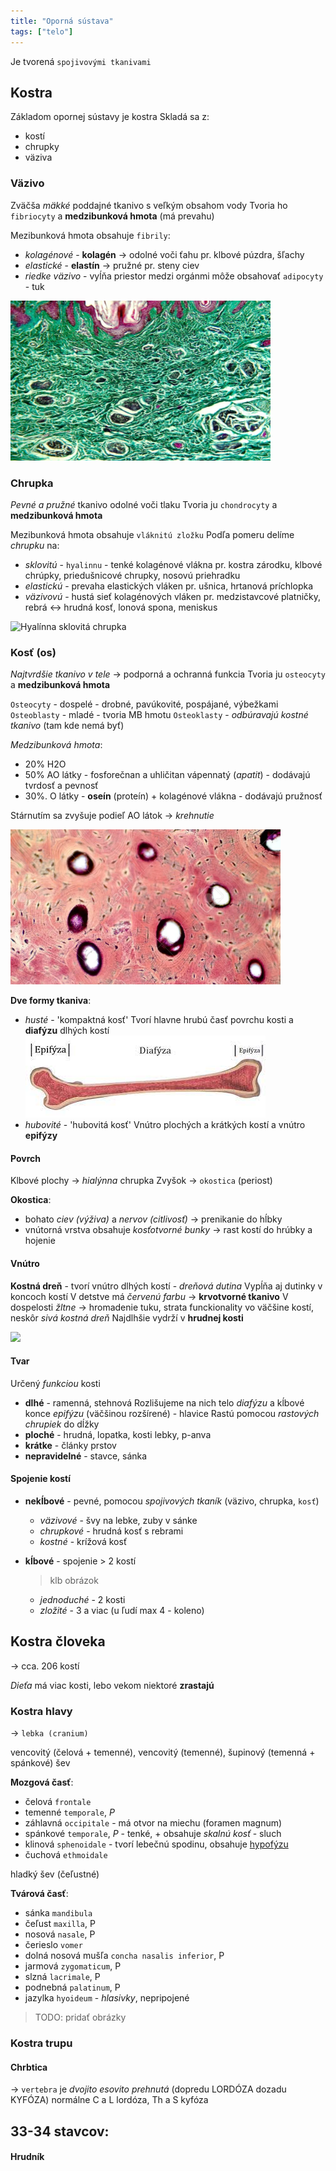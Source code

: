 ```yaml
---
title: "Oporná sústava"
tags: ["telo"]
---
```


Je tvorená `spojivovými tkanivami`

## Kostra
Základom opornej sústavy je kostra
Skladá sa z:
- kostí
- chrupky
- väziva

### Väzivo
Zväčša *mäkké* poddajné tkanivo s veľkým obsahom vody
Tvoria ho `fibriocyty` a **medzibunková hmota** (má prevahu)

Mezibunková hmota obsahuje `fibrily`:
- *kolagénové* - $\textbf{kolagén}$ -> odolné voči ťahu
	pr. klbové púzdra, šľachy
- *elastické* - $\textbf{elastín}$ -> pružné
	pr. steny ciev
- *riedke väzivo* - vyĺňa priestor medzi orgánmi
	môže obsahovať `adipocyty` - tuk

![Kolagénové vlákna väzivo](attachments/kolagénové-vlákna-väzivo.png)

### Chrupka
*Pevné a pružné* tkanivo odolné voči tlaku
Tvoria ju `chondrocyty` a **medzibunková hmota**

Mezibunková hmota obsahuje `vláknitú zložku`
Podľa pomeru delíme *chrupku* na:
- *sklovitú* - `hyalinnu` - tenké kolagénové vlákna
pr. kostra zárodku, klbové chrúpky, priedušnicové chrupky, nosovú priehradku
- *elastickú* - prevaha elastických vláken
pr. ušnica, hrtanová príchlopka
- *väzivovú* - hustá sieť kolagénových vláken
pr. medzistavcové platničky, rebrá <-> hrudná kosť, lonová spona, meniskus

![Hyalínna sklovitá chrupka](attachments/hyalínna-chrupka.png)

### Kosť (os)
*Najtvrdšie tkanivo v tele* -> podporná a ochranná funkcia
Tvoria ju `osteocyty` a **medzibunková hmota**

`Osteocyty` - dospelé - drobné, pavúkovité, pospájané, výbežkami
`Osteoblasty` - mladé - tvoria MB hmotu
`Osteoklasty` - *odbúravajú kostné tkanivo* (tam kde nemá byť)

*Medzibunková hmota*:
- 20% H2O
- 50% AO látky - fosforečnan a uhličitan vápennatý (*apatit*) - dodávajú tvrdosť a pevnosť
- 30%. O látky - $\textbf{oseín}$ (proteín) + kolagénové vlákna - dodávajú pružnosť

Stárnutím sa zvyšuje podieľ AO látok -> *krehnutie*

![Haversove systémy, bubliny = cievy, čierne tyčinky = osteocyty](attachments/štuktúra-kosť-mikroskop.png)

**Dve formy tkaniva**:
- *husté* - 'kompaktná kosť'
Tvorí hlavne hrubú časť povrchu kosti a **diafýzu** dlhých kostí
![](attachments/časti-kosti.png)
- *hubovité* - 'hubovitá kosť' 
Vnútro plochých a krátkých kostí a vnútro **epifýzy**

#### Povrch
Klbové plochy -> *hialýnna* chrupka
Zvyšok -> `okostica` (periost)

**Okostica**:
- bohato *ciev (výživa)* a *nervov (citlivosť)* -> prenikanie do hĺbky
- vnútorná vrstva obsahuje *kosťotvorné bunky* -> rast kostí do hrúbky a hojenie

#### Vnútro
**Kostná dreň** - tvorí vnútro dlhých kostí - *dreňová dutina*
Vypĺňa aj dutinky v koncoch kostí
V detstve má *červenú farbu* -> **krvotvorné tkanivo**
V dospelosti *žltne* -> hromadenie tuku, strata funckionality vo väčšine kostí, neskôr *sivá kostná dreň*
Najdlhšie vydrží v **hrudnej kosti**

![](attachments/vnútro-kosti.png)

#### Tvar
Určený *funkciou* kosti

- **dlhé** - ramenná, stehnová
Rozlišujeme na nich telo *diafýzu* a kĺbové konce *epifýzu* (väčšinou rozšírené) - hlavice
Rastú pomocou *rastových chrupiek* do dĺžky
- **ploché** - hrudná, lopatka, kosti lebky, p-anva
- **krátke** - články prstov
- **nepravidelné** - stavce, sánka

#### Spojenie kostí
- **nekĺbové** - pevné, pomocou *spojivových tkaník* (väzivo, chrupka, `kosť`)
	- *väzivové* - švy na lebke, zuby v sánke
	- *chrupkové* - hrudná kosť s rebrami
	- *kostné* - krížová kosť
- **kĺbové** - spojenie > 2 kostí
	> klb obrázok
	
	- *jednoduché* - 2 kosti
	- *zložité* - 3 a viac (u ľudí max 4 - koleno)

## Kostra človeka
-> cca. 206 kostí

*Dieťa* má viac kosti, lebo vekom niektoré **zrastajú**

### Kostra hlavy
-> `lebka (cranium)` 

vencovitý (čelová + temenné), vencovitý (temenné), šupinový (temenná + spánkové) šev

**Mozgová časť**: 
- čelová `frontale`
- temenné `temporale`, *P*
- záhlavná `occipitale` - má otvor na miechu ($\text{foramen magnum}$)
- spánkové `temporale`, *P* - tenké, + obsahuje *skalnú kosť* - sluch
- klinová `sphenoidale` - tvorí lebečnú spodinu, obsahuje [hypofýzu](bio/žľazy.md#Hypofýza)
- čuchová `ethmoidale`

hladký šev (čeľustné)

**Tvárová časť**:
- sánka `mandibula`
- čeľust `maxilla`, P
- nosová `nasale`, P
- čerieslo `vomer`
- dolná nosová mušľa `concha nasalis inferior`, P
- jarmová `zygomaticum`, P
- slzná `lacrimale`, P
- podnebná `palatinum`, P
- jazylka `hyoideum` - *hlasivky*, nepripojené

> TODO: pridať obrázky

### Kostra trupu

#### Chrbtica
-> `vertebra` 
je *dvojito esovito prehnutá* (dopredu $\text{LORDÓZA}$ dozadu $\text{KYFÓZA}$)
normálne C a L lordóza, Th a S kyfóza

33-34 stavcov:
- 

#### Hrudník